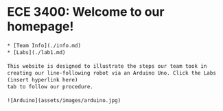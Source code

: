 # ECE 3400: Welcome to our homepage!
    * [Team Info](./info.md)
    * [Labs](./lab1.md)

    This website is designed to illustrate the steps our team took in
    creating our line-following robot via an Arduino Uno. Click the Labs (insert hyperlink here)
    tab to follow our procedure.

    ![Arduino](assets/images/arduino.jpg)

